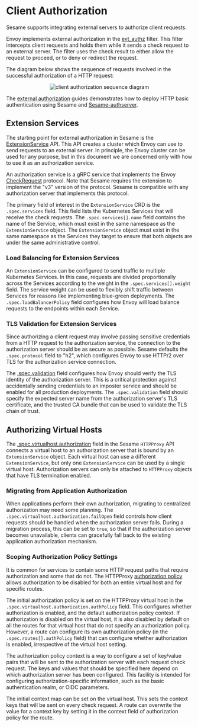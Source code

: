 # Client Authorization

Sesame supports integrating external servers to authorize client requests.

Envoy implements external authorization in the [ext_authz][1] filter.
This filter intercepts client requests and holds them while it sends a check
request to an external server.
The filter uses the check result to either allow the request to proceed, or to
deny or redirect the request.

The diagram below shows the sequence of requests involved in the successful
authorization of a HTTP request:

<p align="center">
<img src="/img/uml/client-auth-sequence.png" alt="client authorization sequence diagram"/>
</p>

The [external authorization][7] guides demonstrates how to deploy HTTP basic
authentication using Sesame and [Sesame-authserver](https://github.com/projectsesame/sesame-authserver).

## Extension Services

The starting point for external authorization in Sesame is the
[ExtensionService][2] API.
This API creates a cluster which Envoy can use to send requests to an external server.
In principle, the Envoy cluster can be used for any purpose, but in this
document we are concerned only with how to use it as an authorization service.

An authorization service is a gRPC service that implements the Envoy [CheckRequest][3] protocol.
Note that Sesame requires the extension to implement the "v3" version of the protocol.
Sesame is compatible with any authorization server that implements this protocol.

The primary field of interest in the `ExtensionService` CRD is the
`.spec.services` field.
This field lists the Kubernetes Services that will receive the check requests.
The `.spec.services[].name` field contains the name of the Service, which must
exist in the same namespace as the `ExtensionService` object.
The `ExtensionService` object must exist in the same namespace as the
Services they target to ensure that both objects are under the same
administrative control.

### Load Balancing for Extension Services

An `ExtensionService` can be configured to send traffic to multiple Kubernetes Services.
In this case, requests are divided proportionally across the Services according
to the weight in the `.spec.services[].weight` field.
The service weight can be used to flexibly shift traffic between Services for
reasons like implementing blue-green deployments.
The `.spec.loadBalancerPolicy` field configures how Envoy will load balance
requests to the endpoints within each Service.

### TLS Validation for Extension Services

Since authorizing a client request may involve passing sensitive credentials
from a HTTP request to the authorization service, the connection to the
authorization server should be as secure as possible.
Sesame defaults the `.spec.protocol` field to "h2", which configures
Envoy to use HTTP/2 over TLS for the authorization service connection.

The [.spec.validation][4] field configures how Envoy should verify the TLS
identity of the authorization server.
This is a critical protection against accidentally sending credentials to an
imposter service and should be enabled for all production deployments.
The `.spec.validation` field should specify the expected server name
from the authorization server's TLS certificate, and the trusted CA bundle
that can be used to validate the TLS chain of trust.

## Authorizing Virtual Hosts

The [.spec.virtualhost.authorization][5] field in the Sesame `HTTPProxy`
API connects a virtual host to an authorization server that is bound by an
`ExtensionService` object.
Each virtual host can use a different `ExtensionService`, but only one
`ExtensionService` can be used by a single virtual host.
Authorization servers can only be attached to `HTTPProxy` objects that have TLS
termination enabled.

### Migrating from Application Authorization

When applications perform their own authorization, migrating to centralized
authorization may need some planning.
The `.spec.virtualhost.authorization.failOpen` field controls how client
requests should be handled when the authorization server fails.
During a migration process, this can be set to `true`, so that if the
authorization server becomes unavailable, clients can gracefully fall back to
the existing application authorization mechanism.

### Scoping Authorization Policy Settings

It is common for services to contain some HTTP request paths that require
authorization and some that do not.
The HTTPProxy [authorization policy][6] allows authorization to be
disabled for both an entire virtual host and for specific routes.

The initial authorization policy is set on the HTTPProxy virtual host
in the `.spec.virtualhost.authorization.authPolicy` field. 
This configures whether authorization is enabled, and the default authorization policy context.
If authorization is disabled on the virtual host, it is also disabled by
default on all the routes for that virtual host that do not specify an authorization policy.
However, a route can configure its own authorization policy (in the
`.spec.routes[].authPolicy` field) that can configure whether authorization
is enabled, irrespective of the virtual host setting.

The authorization policy context is a way to configure a set of key/value
pairs that will be sent to the authorization server with each request check
request.
The keys and values that should be specified here depend on which authorization
server has been configured.
This facility is intended for configuring authorization-specific information, such as
the basic authentication realm, or OIDC parameters.

The initial context map can be set on the virtual host.
This sets the context keys that will be sent on every check request.
A route can overwrite the value for a context key by setting it in the
context field of authorization policy for the route.

[1]: https://www.envoyproxy.io/docs/envoy/latest/configuration/http/http_filters/ext_authz_filter
[2]: api/#projectsesame.io/v1alpha1.ExtensionService
[3]: https://www.envoyproxy.io/docs/envoy/latest/api-v3/service/auth/v3/external_auth.proto
[4]: api/#projectsesame.io/v1.UpstreamValidation
[5]: api/#projectsesame.io/v1.AuthorizationServer
[6]: api/#projectsesame.io/v1.AuthorizationPolicy
[7]: /guides/external-authorization.md
